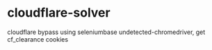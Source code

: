 # cloudflare-solver
cloudflare bypass using seleniumbase undetected-chromedriver, get cf_clearance cookies
